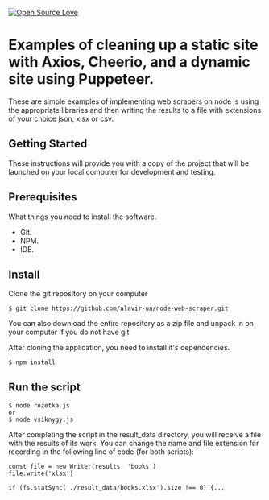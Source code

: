[![Open Source Love](https://badges.frapsoft.com/os/v1/open-source.svg?v=103)](https://github.com/ellerbrock/open-source-badges/)

# Examples of cleaning up a static site with Axios, Cheerio, and a dynamic site using Puppeteer.  

These are simple examples of implementing web scrapers on node js using the appropriate libraries and then writing the results to a file with extensions of your choice json, xlsx or csv.


## Getting Started
These instructions will provide you with a copy of the project that will be launched on your local computer for development and testing.

## Prerequisites
What things you need to install the software.

- Git.
- NPM.
- IDE.


## Install
Clone the git repository on your computer
```
$ git clone https://github.com/alavir-ua/node-web-scraper.git
```
You can also download the entire repository as a zip file and unpack in on your computer if you do not have git

After cloning the application, you need to install it's dependencies.
```
$ npm install
```

## Run the script
```
$ node rozetka.js 
or 
$ node vsiknygy.js
```
After completing the script in the result_data directory, you will receive a file with the results of its work.
You can change the name and file extension for recording in the following line of code (for both scripts):
```
const file = new Writer(results, 'books')
file.write('xlsx')

if (fs.statSync('./result_data/books.xlsx').size !== 0) {...
```

